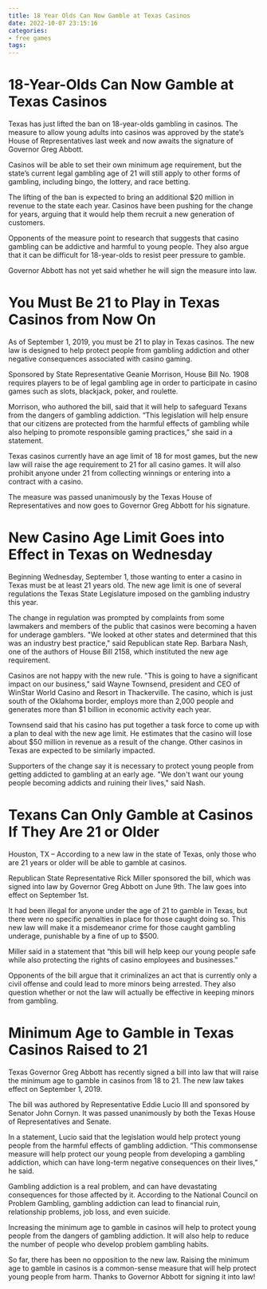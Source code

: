 ```yaml
---
title: 18 Year Olds Can Now Gamble at Texas Casinos 
date: 2022-10-07 23:15:16
categories:
- free games
tags:
---
```



#  18-Year-Olds Can Now Gamble at Texas Casinos 

Texas has just lifted the ban on 18-year-olds gambling in casinos. The measure to allow young adults into casinos was approved by the state’s House of Representatives last week and now awaits the signature of Governor Greg Abbott.

Casinos will be able to set their own minimum age requirement, but the state’s current legal gambling age of 21 will still apply to other forms of gambling, including bingo, the lottery, and race betting.

The lifting of the ban is expected to bring an additional $20 million in revenue to the state each year. Casinos have been pushing for the change for years, arguing that it would help them recruit a new generation of customers.

Opponents of the measure point to research that suggests that casino gambling can be addictive and harmful to young people. They also argue that it can be difficult for 18-year-olds to resist peer pressure to gamble.

Governor Abbott has not yet said whether he will sign the measure into law.

#  You Must Be 21 to Play in Texas Casinos from Now On 

As of September 1, 2019, you must be 21 to play in Texas casinos. The new law is designed to help protect people from gambling addiction and other negative consequences associated with casino gaming.

Sponsored by State Representative Geanie Morrison, House Bill No. 1908 requires players to be of legal gambling age in order to participate in casino games such as slots, blackjack, poker, and roulette.

Morrison, who authored the bill, said that it will help to safeguard Texans from the dangers of gambling addiction. “This legislation will help ensure that our citizens are protected from the harmful effects of gambling while also helping to promote responsible gaming practices,” she said in a statement.

Texas casinos currently have an age limit of 18 for most games, but the new law will raise the age requirement to 21 for all casino games. It will also prohibit anyone under 21 from collecting winnings or entering into a contract with a casino.

The measure was passed unanimously by the Texas House of Representatives and now goes to Governor Greg Abbott for his signature.

#  New Casino Age Limit Goes into Effect in Texas on Wednesday 

Beginning Wednesday, September 1, those wanting to enter a casino in Texas must be at least 21 years old. The new age limit is one of several regulations the Texas State Legislature imposed on the gambling industry this year.

The change in regulation was prompted by complaints from some lawmakers and members of the public that casinos were becoming a haven for underage gamblers. "We looked at other states and determined that this was an industry best practice," said Republican state Rep. Barbara Nash, one of the authors of House Bill 2158, which instituted the new age requirement.

Casinos are not happy with the new rule. "This is going to have a significant impact on our business," said Wayne Townsend, president and CEO of WinStar World Casino and Resort in Thackerville. The casino, which is just south of the Oklahoma border, employs more than 2,000 people and generates more than $1 billion in economic activity each year.

Townsend said that his casino has put together a task force to come up with a plan to deal with the new age limit. He estimates that the casino will lose about $50 million in revenue as a result of the change. Other casinos in Texas are expected to be similarly impacted.

Supporters of the change say it is necessary to protect young people from getting addicted to gambling at an early age. "We don't want our young people becoming addicts and ruining their lives," said Nash.

#  Texans Can Only Gamble at Casinos If They Are 21 or Older 

Houston, TX – According to a new law in the state of Texas, only those who are 21 years or older will be able to gamble at casinos.

Republican State Representative Rick Miller sponsored the bill, which was signed into law by Governor Greg Abbott on June 9th. The law goes into effect on September 1st.

It had been illegal for anyone under the age of 21 to gamble in Texas, but there were no specific penalties in place for those caught doing so. This new law will make it a misdemeanor crime for those caught gambling underage, punishable by a fine of up to $500.

Miller said in a statement that “this bill will help keep our young people safe while also protecting the rights of casino employees and businesses.”

Opponents of the bill argue that it criminalizes an act that is currently only a civil offense and could lead to more minors being arrested. They also question whether or not the law will actually be effective in keeping minors from gambling.

#  Minimum Age to Gamble in Texas Casinos Raised to 21

Texas Governor Greg Abbott has recently signed a bill into law that will raise the minimum age to gamble in casinos from 18 to 21. The new law takes effect on September 1, 2019.

The bill was authored by Representative Eddie Lucio III and sponsored by Senator John Cornyn. It was passed unanimously by both the Texas House of Representatives and Senate.

In a statement, Lucio said that the legislation would help protect young people from the harmful effects of gambling addiction. “This commonsense measure will help protect our young people from developing a gambling addiction, which can have long-term negative consequences on their lives,” he said.

Gambling addiction is a real problem, and can have devastating consequences for those affected by it. According to the National Council on Problem Gambling, gambling addiction can lead to financial ruin, relationship problems, job loss, and even suicide.

 Increasing the minimum age to gamble in casinos will help to protect young people from the dangers of gambling addiction. It will also help to reduce the number of people who develop problem gambling habits.

So far, there has been no opposition to the new law. Raising the minimum age to gamble in casinos is a common-sense measure that will help protect young people from harm. Thanks to Governor Abbott for signing it into law!